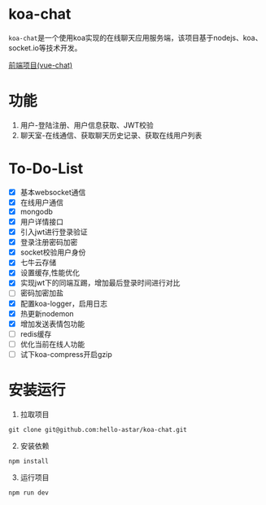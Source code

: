 # koa-chat
`koa-chat`是一个使用koa实现的在线聊天应用服务端，该项目基于nodejs、koa、socket.io等技术开发。

[前端项目(vue-chat)](https://github.com/hello-astar/vue-chat)

# 功能
1. 用户-登陆注册、用户信息获取、JWT校验
2. 聊天室-在线通信、获取聊天历史记录、获取在线用户列表

# To-Do-List
- [x] 基本websocket通信 
- [x] 在线用户通信
- [x] mongodb
- [x] 用户详情接口
- [x] 引入jwt进行登录验证
- [x] 登录注册密码加密
- [x] socket校验用户身份
- [x] 七牛云存储
- [x] 设置缓存,性能优化
- [x] 实现jwt下的同端互踢，增加最后登录时间进行对比
- [ ] 密码加密加盐
- [x] 配置koa-logger，启用日志
- [x] 热更新nodemon
- [x] 增加发送表情包功能
- [ ] redis缓存
- [ ] 优化当前在线人功能
- [ ] 试下koa-compress开启gzip

# 安装运行
1. 拉取项目
```
git clone git@github.com:hello-astar/koa-chat.git
```
2. 安装依赖
```
npm install
```
3. 运行项目
```
npm run dev
```